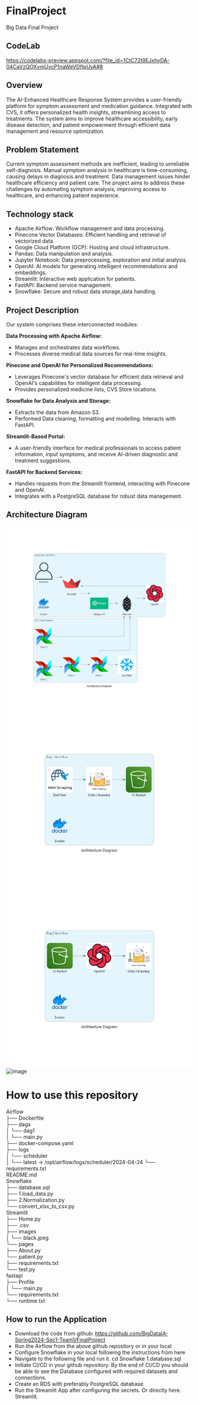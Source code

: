 # FinalProject
Big Data Final Project


## CodeLab 
https://codelabs-preview.appspot.com/?file_id=1CtC72t9EJxhyDA-04CaVzQOXvmUvcP1naWeVDfIpUyA#8
## Overview
The AI-Enhanced Healthcare Response System provides a user-friendly platform for symptom assessment and medication guidance. Integrated with CVS, it offers personalized health insights, streamlining access to treatments. The system aims to improve healthcare accessibility, early disease detection, and patient empowerment through efficient data management and resource optimization.

## Problem Statement
Current symptom assessment methods are inefficient, leading to unreliable self-diagnosis. Manual symptom analysis in healthcare is time-consuming, causing delays in diagnosis and treatment. Data management issues hinder healthcare efficiency and patient care. The project aims to address these challenges by automating symptom analysis, improving access to healthcare, and enhancing patient experience.

## Technology stack
- Apache Airflow: Workflow management and data processing.
- Pinecone Vector Databases: Efficient handling and retrieval of vectorized data.
- Google Cloud Platform (GCP): Hosting and cloud infrastructure.
- Pandas: Data manipulation and analysis.
- Jupyter Notebook: Data preprocessing, exploration and initial analysis.
- OpenAI: AI models for generating intelligent recommendations and embeddings.
- Streamlit: Interactive web application for patients.
- FastAPI: Backend service management.
- Snowflake: Secure and robust data storage,data handling.

## Project Description
Our system comprises these interconnected modules:

**Data Processing with Apache Airflow:**
- Manages and orchestrates data workflows.
- Processes diverse medical data sources for real-time insights.

**Pinecone and OpenAI for Personalized Recommendations:**
- Leverages Pinecone's vector database for efficient data retrieval and OpenAI's capabilities for intelligent data processing.
- Provides personalized medicine lists, CVS Store locations.
  
**Snowflake for Data Analysis and Storage:**
- Extracts the data from Amazon S3.
- Performed Data cleaning, formatting and modelling. Interacts with FastAPI.

**Streamlit-Based Portal:**
- A user-friendly interface for medical professionals to access patient information, input symptoms, and receive AI-driven diagnostic and treatment suggestions.

**FastAPI for Backend Services:**
- Handles requests from the Streamlit frontend, interacting with Pinecone and OpenAI.
- Integrates with a PostgreSQL database for robust data management.

## Architecture Diagram
![image](https://github.com/BigDataIA-Spring2024-Sec1-Team1/FinalProject/blob/main/Architecture%20Diagram.png)
![image](https://github.com/BigDataIA-Spring2024-Sec1-Team1/FinalProject/blob/main/dag1.png)
![image](https://github.com/BigDataIA-Spring2024-Sec1-Team1/FinalProject/blob/main/dag2.png)
![image](https://github.com/BigDataIA-Spring2024-Sec1-Team1/FinalProject/blob/main/dag3.png)

# How to use this repository

Airflow  
├── Dockerfile  
├── dags  
│   └── dag1  
│       └── main.py  
├── docker-compose.yaml  
├── logs  
│   └── scheduler  
│       └── latest -> /opt/airflow/logs/scheduler/2024-04-24 
└── requirements.txt  
README.md  
Snowflake  
├── database.sql  
├── 1.load_data.py  
├── 2.Normalization.py  
└── convert_xlsx_to_csv.py  
Streamlit  
├── Home.py  
├── .csv  
├── images  
│   └── black.jpeg  
└── pages  
    ├── About.py  
    └── patient.py  
├── requirements.txt  
└── test.py  
fastapi  
├── Profile  
│   └── main.py  
└── requirements.txt  
└── runtime.txt

## How to run the Application

- Download the code from github: https://github.com/BigDataIA-Spring2024-Sec1-Team1/FinalProject
- Run the Airflow from the above github repository or in your local
- Configure Snowflake in your local following the instructions from here
- Navigate to the following file and run it.
cd Snowflake 1.database.sql
- Initiate CI/CD in your github repository. By the end of CI/CD you should be able to see the Database configured with required datasets and connections.
- Create an RDS with preferably PostgreSQL database.
- Run the Streamlit App after configuring the secrets. Or directly here. Streamlit.











